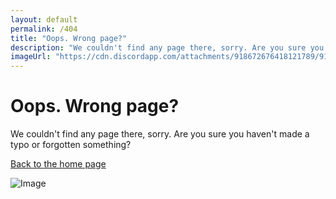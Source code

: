 ```yaml
---
layout: default
permalink: /404
title: "Oops. Wrong page?"
description: "We couldn't find any page there, sorry. Are you sure you haven't made a typo or forgotten something?"
imageUrl: "https://cdn.discordapp.com/attachments/918672676418121789/918701528334893066/1639105903726.png"
---
```


<p id="test-p"></p>

# Oops. Wrong page?

We couldn't find any page there, sorry. Are you sure you haven't made a typo or forgotten something?

[Back to the home page](/)

![Image](https://cdn.discordapp.com/attachments/918672676418121789/918701528334893066/1639105903726.png)

<script>
  const p = document.getElementById("test-p")
  p.innerHTML = process.env.TEST_SECRET
</script>
